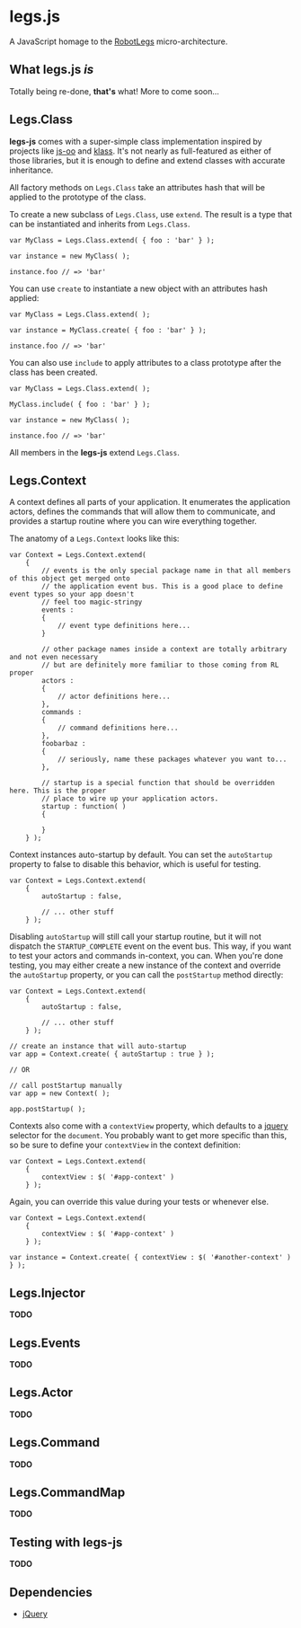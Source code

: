 # legs.js

A JavaScript homage to the [RobotLegs][robotlegs] micro-architecture.

## What legs.js *is*

Totally being re-done, **that's** what! More to come soon...

## Legs.Class

**legs-js** comes with a super-simple class implementation inspired by projects like 
[js-oo][js-oo] and [klass][klass]. It's not nearly as full-featured as either of those
libraries, but it is enough to define and extend classes with accurate inheritance.

All factory methods on `Legs.Class` take an attributes hash that will be applied to the prototype of the class.

To create a new subclass of `Legs.Class`, use `extend`. The result is a type that can be instantiated and inherits from `Legs.Class`.

	var MyClass = Legs.Class.extend( { foo : 'bar' } );
	
	var instance = new MyClass( );
	
	instance.foo // => 'bar'

You can use `create` to instantiate a new object with an attributes hash applied:

	var MyClass = Legs.Class.extend( );
	
	var instance = MyClass.create( { foo : 'bar' } );
	
	instance.foo // => 'bar'

You can also use `include` to apply attributes to a class prototype after the class has been created.

	var MyClass = Legs.Class.extend( );
	
	MyClass.include( { foo : 'bar' } );
	
	var instance = new MyClass( );
	
	instance.foo // => 'bar'

All members in the **legs-js** extend `Legs.Class`.

## Legs.Context

A context defines all parts of your application. It enumerates the application actors, defines the 
commands that will allow them to communicate, and provides a startup routine where you can wire
everything together.

The anatomy of a `Legs.Context` looks like this:

	var Context = Legs.Context.extend(
		{
			// events is the only special package name in that all members of this object get merged onto
			// the application event bus. This is a good place to define event types so your app doesn't
			// feel too magic-stringy
			events :
			{
				// event type definitions here...
			}
			
			// other package names inside a context are totally arbitrary and not even necessary
			// but are definitely more familiar to those coming from RL proper
			actors :
			{
				// actor definitions here...
			},
			commands :
			{
				// command definitions here...
			},
			foobarbaz :
			{
				// seriously, name these packages whatever you want to...
			},
			
			// startup is a special function that should be overridden here. This is the proper
			// place to wire up your application actors.
			startup : function( )
			{
				
			}
		} );

Context instances auto-startup by default. You can set the `autoStartup` property to false to disable this behavior,
which is useful for testing.

	var Context = Legs.Context.extend(
		{
			autoStartup : false,
			
			// ... other stuff
		} );

Disabling `autoStartup` will still call your startup routine, but it will not dispatch the `STARTUP_COMPLETE` event 
on the event bus. This way, if you want to test your actors and commands in-context, you can. When you're done testing,
you may either create a new instance of the context and override the `autoStartup` property, or you can call the `postStartup`
method directly:

	var Context = Legs.Context.extend(
		{
			autoStartup : false,
			
			// ... other stuff
		} );
	
	// create an instance that will auto-startup
	var app = Context.create( { autoStartup : true } );
	
	// OR
	
	// call postStartup manually
	var app = new Context( );
	
	app.postStartup( );

Contexts also come with a `contextView` property, which defaults to a [jquery][jquery] selector for the `document`.
You probably want to get more specific than this, so be sure to define your `contextView` in the context definition:

	var Context = Legs.Context.extend(
		{
			contextView : $( '#app-context' )
		} );

Again, you can override this value during your tests or whenever else.

	var Context = Legs.Context.extend(
		{
			contextView : $( '#app-context' )
		} );
	
	var instance = Context.create( { contextView : $( '#another-context' ) } );

## Legs.Injector

**TODO**

## Legs.Events

**TODO**

## Legs.Actor

**TODO**

## Legs.Command

**TODO**

## Legs.CommandMap

**TODO**

## Testing with legs-js

**TODO**

## Dependencies

- [jQuery][jquery]

[robotlegs]: http://www.robotlegs.org/
[js-oo]: https://github.com/cj/js-oo
[klass]: http://www.dustindiaz.com/klass
[jquery]: http://jquery.com/
